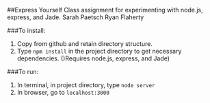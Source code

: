 ##Express Yourself
Class assignment for experimenting with node.js, express, and Jade.
Sarah Paetsch
Ryan Flaherty

###To install:
1. Copy from github and retain directory structure.
2. Type `npm install` in the project directory to get necessary dependencies. ()Requires node.js, express, and Jade)


###To run:
1. In terminal, in project directory, type `node server`
2. In browser, go to `localhost:3000`
